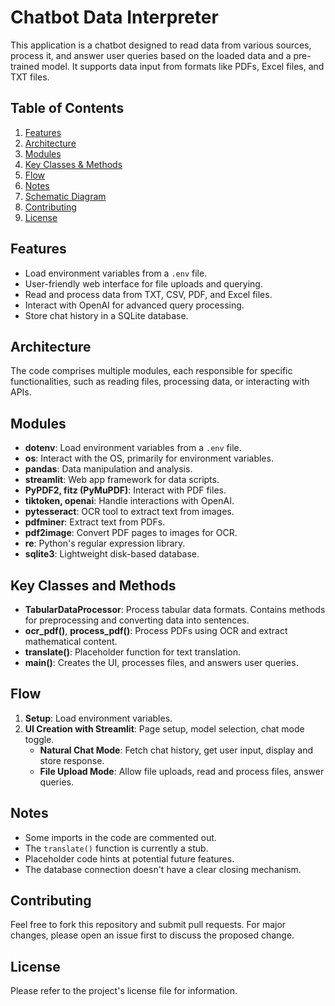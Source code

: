# Chatbot Data Interpreter

This application is a chatbot designed to read data from various sources, process it, and answer user queries based on the loaded data and a pre-trained model. It supports data input from formats like PDFs, Excel files, and TXT files.

## Table of Contents

1. [Features](#features)
2. [Architecture](#architecture)
3. [Modules](#modules)
4. [Key Classes & Methods](#key-classes-and-methods)
5. [Flow](#flow)
6. [Notes](#notes)
7. [Schematic Diagram](#schematic-diagram)
8. [Contributing](#contributing)
9. [License](#license)

## Features

- Load environment variables from a `.env` file.
- User-friendly web interface for file uploads and querying.
- Read and process data from TXT, CSV, PDF, and Excel files.
- Interact with OpenAI for advanced query processing.
- Store chat history in a SQLite database.

## Architecture

The code comprises multiple modules, each responsible for specific functionalities, such as reading files, processing data, or interacting with APIs.

## Modules

- **dotenv**: Load environment variables from a `.env` file.
- **os**: Interact with the OS, primarily for environment variables.
- **pandas**: Data manipulation and analysis.
- **streamlit**: Web app framework for data scripts.
- **PyPDF2, fitz (PyMuPDF)**: Interact with PDF files.
- **tiktoken, openai**: Handle interactions with OpenAI.
- **pytesseract**: OCR tool to extract text from images.
- **pdfminer**: Extract text from PDFs.
- **pdf2image**: Convert PDF pages to images for OCR.
- **re**: Python's regular expression library.
- **sqlite3**: Lightweight disk-based database.

## Key Classes and Methods

- **TabularDataProcessor**: Process tabular data formats. Contains methods for preprocessing and converting data into sentences.
- **ocr_pdf()**, **process_pdf()**: Process PDFs using OCR and extract mathematical content.
- **translate()**: Placeholder function for text translation.
- **main()**: Creates the UI, processes files, and answers user queries.

## Flow

1. **Setup**: Load environment variables.
2. **UI Creation with Streamlit**: Page setup, model selection, chat mode toggle.
   - **Natural Chat Mode**: Fetch chat history, get user input, display and store response.
   - **File Upload Mode**: Allow file uploads, read and process files, answer queries.
  
## Notes

- Some imports in the code are commented out.
- The `translate()` function is currently a stub.
- Placeholder code hints at potential future features.
- The database connection doesn't have a clear closing mechanism.


## Contributing

Feel free to fork this repository and submit pull requests. For major changes, please open an issue first to discuss the proposed change.

## License

Please refer to the project's license file for information.


